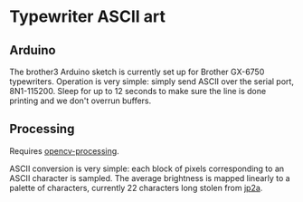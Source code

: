 Typewriter ASCII art
====================

## Arduino

The brother3 Arduino sketch is currently set up for Brother GX-6750
typewriters. Operation is very simple: simply send ASCII over the serial
port, 8N1-115200. Sleep for up to 12 seconds to make sure the line is done
printing and we don't overrun buffers.

## Processing

Requires [opencv-processing](https://github.com/atduskgreg/opencv-processing).

ASCII conversion is very simple: each block of pixels corresponding to an
ASCII character is sampled. The average brightness is mapped linearly to a
palette of characters, currently 22 characters long stolen from
[jp2a](http://csl.name/jp2a/).
